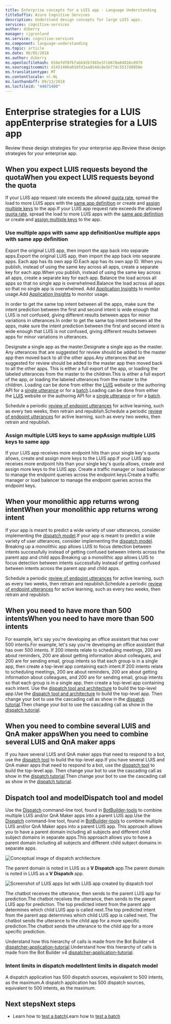 ```yaml
---
title: Enterprise concepts for a LUIS app - Language Understanding
titleSuffix: Azure Cognitive Services
description: Understand design concepts for large LUIS apps.
services: cognitive-services
author: diberry
manager: cjgronlund
ms.service: cognitive-services
ms.component: language-understanding
ms.topic: article
ms.date: 06/05/2018
ms.author: diberry
ms.openlocfilehash: 010efdf0fbfabb92b7465e37cb678a64810c8979
ms.sourcegitcommit: d1451406a010fd3aa854dc8e5b77dc5537d8050e
ms.translationtype: MT
ms.contentlocale: nl-NL
ms.lasthandoff: 09/13/2018
ms.locfileid: "44871400"
---
```

# <a name="enterprise-strategies-for-a-luis-app"></a><span data-ttu-id="00460-103">Enterprise strategies for a LUIS app</span><span class="sxs-lookup"><span data-stu-id="00460-103">Enterprise strategies for a LUIS app</span></span>
<span data-ttu-id="00460-104">Review these design strategies for your enterprise app.</span><span class="sxs-lookup"><span data-stu-id="00460-104">Review these design strategies for your enterprise app.</span></span>

## <a name="when-you-expect-luis-requests-beyond-the-quota"></a><span data-ttu-id="00460-105">When you expect LUIS requests beyond the quota</span><span class="sxs-lookup"><span data-stu-id="00460-105">When you expect LUIS requests beyond the quota</span></span>
<span data-ttu-id="00460-106">If your LUIS app request rate exceeds the allowed [quota rate](https://azure.microsoft.com/pricing/details/cognitive-services/language-understanding-intelligent-services/), spread the load to more LUIS apps with the [same app definition](#use-multiple-apps-with-same-app-definition) or create and [assign multiple keys](#assign-multiple-luis-keys-to-same-app) to the app.</span><span class="sxs-lookup"><span data-stu-id="00460-106">If your LUIS app request rate exceeds the allowed [quota rate](https://azure.microsoft.com/pricing/details/cognitive-services/language-understanding-intelligent-services/), spread the load to more LUIS apps with the [same app definition](#use-multiple-apps-with-same-app-definition) or create and [assign multiple keys](#assign-multiple-luis-keys-to-same-app) to the app.</span></span> 

### <a name="use-multiple-apps-with-same-app-definition"></a><span data-ttu-id="00460-107">Use multiple apps with same app definition</span><span class="sxs-lookup"><span data-stu-id="00460-107">Use multiple apps with same app definition</span></span>
<span data-ttu-id="00460-108">Export the original LUIS app, then import the app back into separate apps.</span><span class="sxs-lookup"><span data-stu-id="00460-108">Export the original LUIS app, then import the app back into separate apps.</span></span> <span data-ttu-id="00460-109">Each app has its own app ID.</span><span class="sxs-lookup"><span data-stu-id="00460-109">Each app has its own app ID.</span></span> <span data-ttu-id="00460-110">When you publish, instead of using the same key across all apps, create a separate key for each app.</span><span class="sxs-lookup"><span data-stu-id="00460-110">When you publish, instead of using the same key across all apps, create a separate key for each app.</span></span> <span data-ttu-id="00460-111">Balance the load across all apps so that no single app is overwhelmed.</span><span class="sxs-lookup"><span data-stu-id="00460-111">Balance the load across all apps so that no single app is overwhelmed.</span></span> <span data-ttu-id="00460-112">Add [Application Insights](luis-tutorial-bot-csharp-appinsights.md) to monitor usage.</span><span class="sxs-lookup"><span data-stu-id="00460-112">Add [Application Insights](luis-tutorial-bot-csharp-appinsights.md) to monitor usage.</span></span> 

<span data-ttu-id="00460-113">In order to get the same top intent between all the apps, make sure the intent prediction between the first and second intent is wide enough that LUIS is not confused, giving different results between apps for minor variations in utterances.</span><span class="sxs-lookup"><span data-stu-id="00460-113">In order to get the same top intent between all the apps, make sure the intent prediction between the first and second intent is wide enough that LUIS is not confused, giving different results between apps for minor variations in utterances.</span></span> 

<span data-ttu-id="00460-114">Designate a single app as the master.</span><span class="sxs-lookup"><span data-stu-id="00460-114">Designate a single app as the master.</span></span> <span data-ttu-id="00460-115">Any utterances that are suggested for review should be added to the master app then moved back to all the other apps.</span><span class="sxs-lookup"><span data-stu-id="00460-115">Any utterances that are suggested for review should be added to the master app then moved back to all the other apps.</span></span> <span data-ttu-id="00460-116">This is either a full export of the app, or loading the labeled utterances from the master to the children.</span><span class="sxs-lookup"><span data-stu-id="00460-116">This is either a full export of the app, or loading the labeled utterances from the master to the children.</span></span> <span data-ttu-id="00460-117">Loading can be done from either the [LUIS](luis-reference-regions.md) website or the authoring API for a [single utterance](https://westus.dev.cognitive.microsoft.com/docs/services/5890b47c39e2bb17b84a55ff/operations/5890b47c39e2bb052c5b9c08) or for a [batch](https://westus.dev.cognitive.microsoft.com/docs/services/5890b47c39e2bb17b84a55ff/operations/5890b47c39e2bb052c5b9c09).</span><span class="sxs-lookup"><span data-stu-id="00460-117">Loading can be done from either the [LUIS](luis-reference-regions.md) website or the authoring API for a [single utterance](https://westus.dev.cognitive.microsoft.com/docs/services/5890b47c39e2bb17b84a55ff/operations/5890b47c39e2bb052c5b9c08) or for a [batch](https://westus.dev.cognitive.microsoft.com/docs/services/5890b47c39e2bb17b84a55ff/operations/5890b47c39e2bb052c5b9c09).</span></span> 

<span data-ttu-id="00460-118">Schedule a periodic [review of endpoint utterances](luis-how-to-review-endoint-utt.md) for active learning, such as every two weeks, then retrain and republish.</span><span class="sxs-lookup"><span data-stu-id="00460-118">Schedule a periodic [review of endpoint utterances](luis-how-to-review-endoint-utt.md) for active learning, such as every two weeks, then retrain and republish.</span></span> 

### <a name="assign-multiple-luis-keys-to-same-app"></a><span data-ttu-id="00460-119">Assign multiple LUIS keys to same app</span><span class="sxs-lookup"><span data-stu-id="00460-119">Assign multiple LUIS keys to same app</span></span>
<span data-ttu-id="00460-120">If your LUIS app receives more endpoint hits than your single key's quota allows, create and assign more keys to the LUIS app.</span><span class="sxs-lookup"><span data-stu-id="00460-120">If your LUIS app receives more endpoint hits than your single key's quota allows, create and assign more keys to the LUIS app.</span></span> <span data-ttu-id="00460-121">Create a traffic manager or load balancer to manage the endpoint queries across the endpoint keys.</span><span class="sxs-lookup"><span data-stu-id="00460-121">Create a traffic manager or load balancer to manage the endpoint queries across the endpoint keys.</span></span> 

## <a name="when-your-monolithic-app-returns-wrong-intent"></a><span data-ttu-id="00460-122">When your monolithic app returns wrong intent</span><span class="sxs-lookup"><span data-stu-id="00460-122">When your monolithic app returns wrong intent</span></span>
<span data-ttu-id="00460-123">If your app is meant to predict a wide variety of user utterances, consider implementing the [dispatch model](#dispatch-tool-and-model).</span><span class="sxs-lookup"><span data-stu-id="00460-123">If your app is meant to predict a wide variety of user utterances, consider implementing the [dispatch model](#dispatch-tool-and-model).</span></span> <span data-ttu-id="00460-124">Breaking up a monolithic app allows LUIS to focus detection between intents successfully instead of getting confused between intents across the parent app and child apps.</span><span class="sxs-lookup"><span data-stu-id="00460-124">Breaking up a monolithic app allows LUIS to focus detection between intents successfully instead of getting confused between intents across the parent app and child apps.</span></span> 

<span data-ttu-id="00460-125">Schedule a periodic [review of endpoint utterances](luis-how-to-review-endoint-utt.md) for active learning, such as every two weeks, then retrain and republish.</span><span class="sxs-lookup"><span data-stu-id="00460-125">Schedule a periodic [review of endpoint utterances](luis-how-to-review-endoint-utt.md) for active learning, such as every two weeks, then retrain and republish.</span></span> 

## <a name="when-you-need-to-have-more-than-500-intents"></a><span data-ttu-id="00460-126">When you need to have more than 500 intents</span><span class="sxs-lookup"><span data-stu-id="00460-126">When you need to have more than 500 intents</span></span>
<span data-ttu-id="00460-127">For example, let's say you're developing an office assistant that has over 500 intents.</span><span class="sxs-lookup"><span data-stu-id="00460-127">For example, let's say you're developing an office assistant that has over 500 intents.</span></span> <span data-ttu-id="00460-128">If 200 intents relate to scheduling meetings, 200 are about reminders, 200 are about getting information about colleagues, and 200 are for sending email, group intents so that each group is in a single app, then create a top-level app containing each intent.</span><span class="sxs-lookup"><span data-stu-id="00460-128">If 200 intents relate to scheduling meetings, 200 are about reminders, 200 are about getting information about colleagues, and 200 are for sending email, group intents so that each group is in a single app, then create a top-level app containing each intent.</span></span> <span data-ttu-id="00460-129">Use the [dispatch tool and architecture](#dispatch-tool-and-model) to build the top-level app.</span><span class="sxs-lookup"><span data-stu-id="00460-129">Use the [dispatch tool and architecture](#dispatch-tool-and-model) to build the top-level app.</span></span> <span data-ttu-id="00460-130">Then change your bot to use the cascading call as show in the [dispatch tutorial][dispatcher-application-tutorial].</span><span class="sxs-lookup"><span data-stu-id="00460-130">Then change your bot to use the cascading call as show in the [dispatch tutorial][dispatcher-application-tutorial].</span></span> 

## <a name="when-you-need-to-combine-several-luis-and-qna-maker-apps"></a><span data-ttu-id="00460-131">When you need to combine several LUIS and QnA maker apps</span><span class="sxs-lookup"><span data-stu-id="00460-131">When you need to combine several LUIS and QnA maker apps</span></span>
<span data-ttu-id="00460-132">If you have several LUIS and QnA maker apps that need to respond to a bot, use the [dispatch tool](#dispatch-tool-and-model) to build the top-level app.</span><span class="sxs-lookup"><span data-stu-id="00460-132">If you have several LUIS and QnA maker apps that need to respond to a bot, use the [dispatch tool](#dispatch-tool-and-model) to build the top-level app.</span></span> <span data-ttu-id="00460-133">Then change your bot to use the cascading call as show in the [dispatch tutorial][dispatcher-application-tutorial].</span><span class="sxs-lookup"><span data-stu-id="00460-133">Then change your bot to use the cascading call as show in the [dispatch tutorial][dispatcher-application-tutorial].</span></span> 

## <a name="dispatch-tool-and-model"></a><span data-ttu-id="00460-134">Dispatch tool and model</span><span class="sxs-lookup"><span data-stu-id="00460-134">Dispatch tool and model</span></span>
<span data-ttu-id="00460-135">Use the [Dispatch][dispatch-tool] command-line tool, found in [BotBuilder-tools](https://github.com/Microsoft/botbuilder-tools) to combine multiple LUIS and/or QnA Maker apps into a parent LUIS app.</span><span class="sxs-lookup"><span data-stu-id="00460-135">Use the [Dispatch][dispatch-tool] command-line tool, found in [BotBuilder-tools](https://github.com/Microsoft/botbuilder-tools) to combine multiple LUIS and/or QnA Maker apps into a parent LUIS app.</span></span> <span data-ttu-id="00460-136">This approach allows you to have a parent domain including all subjects and different child subject domains in separate apps.</span><span class="sxs-lookup"><span data-stu-id="00460-136">This approach allows you to have a parent domain including all subjects and different child subject domains in separate apps.</span></span> 

![Conceptual image of dispatch architecture](./media/luis-concept-enterprise/dispatch-architecture.png)

<span data-ttu-id="00460-138">The parent domain is noted in LUIS as a **V Dispatch** app.</span><span class="sxs-lookup"><span data-stu-id="00460-138">The parent domain is noted in LUIS as a **V Dispatch** app.</span></span> 

![Screenshot of LUIS apps list with LUIS app created by dispatch tool](./media/luis-concept-enterprise/dispatch.png)

<span data-ttu-id="00460-140">The chatbot receives the utterance, then sends to the parent LUIS app for prediction.</span><span class="sxs-lookup"><span data-stu-id="00460-140">The chatbot receives the utterance, then sends to the parent LUIS app for prediction.</span></span> <span data-ttu-id="00460-141">The top predicted intent from the parent app determines which child LUIS app is called next.</span><span class="sxs-lookup"><span data-stu-id="00460-141">The top predicted intent from the parent app determines which child LUIS app is called next.</span></span> <span data-ttu-id="00460-142">The chatbot sends the utterance to the child app for a more specific prediction.</span><span class="sxs-lookup"><span data-stu-id="00460-142">The chatbot sends the utterance to the child app for a more specific prediction.</span></span>

<span data-ttu-id="00460-143">Understand how this hierarchy of calls is made from the Bot Builder v4 [dispatcher-application-tutorial][dispatcher-application-tutorial].</span><span class="sxs-lookup"><span data-stu-id="00460-143">Understand how this hierarchy of calls is made from the Bot Builder v4 [dispatcher-application-tutorial][dispatcher-application-tutorial].</span></span>  

### <a name="intent-limits-in-dispatch-model"></a><span data-ttu-id="00460-144">Intent limits in dispatch model</span><span class="sxs-lookup"><span data-stu-id="00460-144">Intent limits in dispatch model</span></span>
<span data-ttu-id="00460-145">A dispatch application has 500 dispatch sources, equivalent to 500 intents, as the maximum.</span><span class="sxs-lookup"><span data-stu-id="00460-145">A dispatch application has 500 dispatch sources, equivalent to 500 intents, as the maximum.</span></span> 

## <a name="next-steps"></a><span data-ttu-id="00460-146">Next steps</span><span class="sxs-lookup"><span data-stu-id="00460-146">Next steps</span></span>

* <span data-ttu-id="00460-147">Learn how to [test a batch](luis-how-to-batch-test.md)</span><span class="sxs-lookup"><span data-stu-id="00460-147">Learn how to [test a batch](luis-how-to-batch-test.md)</span></span>

[dispatcher-application-tutorial]: https://aka.ms/bot-dispatch
[dispatch-tool]: https://github.com/Microsoft/botbuilder-tools/tree/master/Dispatch